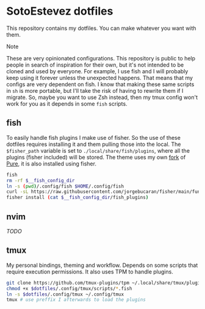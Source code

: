 # SotoEstevez dotfiles

This repository contains my dotfiles. You can make whatever you want with them.

> [!NOTE]
> These are very opinionated configurations. This repository is public to help people in search of inspiration for their own, but it's not intended to be cloned and used by everyone.
For example, I use fish and I will probably keep using it forever unless the unexpected happens. That means that my configs are very dependent on fish. I know that making these same scripts
in `sh` is more portable, but I'll take the risk of having to rewrite them if I migrate. So, maybe you want to use Zsh instead, then my tmux config won't work for you as it depends in
some `fish` scripts.

## fish

To easily handle fish plugins I make use of fisher. So the use of these dotfiles requires installing it and them pulling those into the local. The `$fisher_path` variable is set to `./local/share/fish/plugins`, where all the plugins (fisher included) will be stored. The theme uses my own [fork](https://github.com/kriogenia/pure) of [Pure](https://github.com/pure-fish/pure), it is also installed using fisher.

```sh
fish
rm -rf $__fish_config_dir
ln -s (pwd)/.config/fish $HOME/.config/fish
curl -sL https://raw.githubusercontent.com/jorgebucaran/fisher/main/functions/fisher.fish | source && fisher install jorgebucaran/fisher
fisher install (cat $__fish_config_dir/fish_plugins)
```

## nvim

_TODO_

## tmux

My personal bindings, theming and workflow. Depends on some scripts that require execution permissions. It also uses TPM to handle plugins.

```sh
git clone https://github.com/tmux-plugins/tpm ~/.local/share/tmux/plugins/tpm
chmod +x $dotfiles/.config/tmux/scripts/*.fish
ln -s $dotfiles/.config/tmux ~/.config/tmux
tmux # use preffix I afterwards to load the plugins
```
